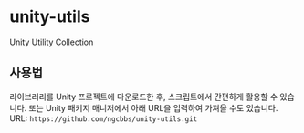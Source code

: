 # unity-utils
Unity Utility Collection

## 사용법
라이브러리를 Unity 프로젝트에 다운로드한 후, 스크립트에서 간편하게 활용할 수 있습니다. 또는 Unity 패키지 매니저에서 아래 URL을 입력하여 가져올 수도 있습니다. URL:
`https://github.com/ngcbbs/unity-utils.git`
